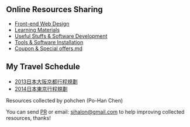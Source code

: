 
## Online Resources Sharing
* [Front-end Web Design](https://github.com/pohchen/Useful-resources/blob/master/Front-end%20Web%20Design.md)
* [Learning Materials](https://github.com/pohchen/Useful-resources/blob/master/Learning%20Materials.md)
* [Useful Stuffs & Software Development](https://github.com/pohchen/Useful-resources/blob/master/Useful%20Stuffs%20%26%20Software%20Development.md)
* [Tools & Software Installation](https://github.com/pohchen/Useful-resources/blob/master/Tools%20%26%20Software%20Installation.md)
* [Coupon & Special offers.md](https://github.com/pohchen/Useful-resources/blob/master/Coupon%20%26%20Special%20offers.md)

## My Travel Schedule
* [2013日本大阪京都行程規劃](https://github.com/pohchen/Useful-resources/blob/master/japan-osaka-travel.pdf)
* [2014日本東京行程規劃](https://github.com/pohchen/Useful-resources/blob/master/japan-tokyo-travel.pdf)


Resources collected by pohchen (Po-Han Chen)

You can send [PR](https://github.com/pohchen/Useful-resources/pulls) or email: sihalon@gmail.com to help improving collected resources, thanks!
